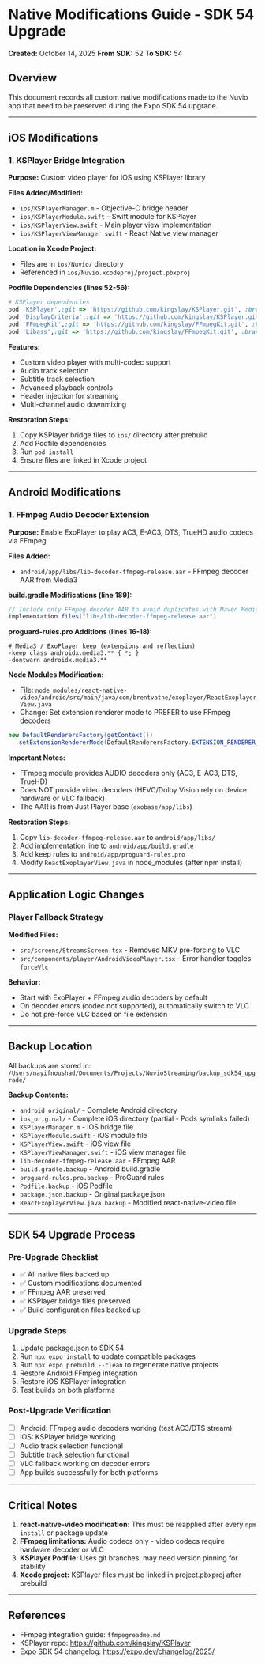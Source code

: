 # Native Modifications Guide - SDK 54 Upgrade

**Created:** October 14, 2025
**From SDK:** 52
**To SDK:** 54

## Overview

This document records all custom native modifications made to the Nuvio app that need to be preserved during the Expo SDK 54 upgrade.

---

## iOS Modifications

### 1. KSPlayer Bridge Integration

**Purpose:** Custom video player for iOS using KSPlayer library

**Files Added/Modified:**
- `ios/KSPlayerManager.m` - Objective-C bridge header
- `ios/KSPlayerModule.swift` - Swift module for KSPlayer
- `ios/KSPlayerView.swift` - Main player view implementation
- `ios/KSPlayerViewManager.swift` - React Native view manager

**Location in Xcode Project:**
- Files are in `ios/Nuvio/` directory
- Referenced in `ios/Nuvio.xcodeproj/project.pbxproj`

**Podfile Dependencies (lines 52-56):**
```ruby
# KSPlayer dependencies
pod 'KSPlayer',:git => 'https://github.com/kingslay/KSPlayer.git', :branch => 'main', :modular_headers => true
pod 'DisplayCriteria',:git => 'https://github.com/kingslay/KSPlayer.git', :branch => 'main', :modular_headers => true
pod 'FFmpegKit',:git => 'https://github.com/kingslay/FFmpegKit.git', :branch => 'main', :modular_headers => true
pod 'Libass',:git => 'https://github.com/kingslay/FFmpegKit.git', :branch => 'main', :modular_headers => true
```

**Features:**
- Custom video player with multi-codec support
- Audio track selection
- Subtitle track selection
- Advanced playback controls
- Header injection for streaming
- Multi-channel audio downmixing

**Restoration Steps:**
1. Copy KSPlayer bridge files to `ios/` directory after prebuild
2. Add Podfile dependencies
3. Run `pod install`
4. Ensure files are linked in Xcode project

---

## Android Modifications

### 1. FFmpeg Audio Decoder Extension

**Purpose:** Enable ExoPlayer to play AC3, E-AC3, DTS, TrueHD audio codecs via FFmpeg

**Files Added:**
- `android/app/libs/lib-decoder-ffmpeg-release.aar` - FFmpeg decoder AAR from Media3

**build.gradle Modifications (line 189):**
```gradle
// Include only FFmpeg decoder AAR to avoid duplicates with Maven Media3
implementation files("libs/lib-decoder-ffmpeg-release.aar")
```

**proguard-rules.pro Additions (lines 16-18):**
```proguard
# Media3 / ExoPlayer keep (extensions and reflection)
-keep class androidx.media3.** { *; }
-dontwarn androidx.media3.**
```

**Node Modules Modification:**
- File: `node_modules/react-native-video/android/src/main/java/com/brentvatne/exoplayer/ReactExoplayerView.java`
- Change: Set extension renderer mode to PREFER to use FFmpeg decoders
```java
new DefaultRenderersFactory(getContext())
  .setExtensionRendererMode(DefaultRenderersFactory.EXTENSION_RENDERER_MODE_PREFER)
```

**Important Notes:**
- FFmpeg module provides AUDIO decoders only (AC3, E-AC3, DTS, TrueHD)
- Does NOT provide video decoders (HEVC/Dolby Vision rely on device hardware or VLC fallback)
- The AAR is from Just Player base (`exobase/app/libs`)

**Restoration Steps:**
1. Copy `lib-decoder-ffmpeg-release.aar` to `android/app/libs/`
2. Add implementation line to `android/app/build.gradle`
3. Add keep rules to `android/app/proguard-rules.pro`
4. Modify `ReactExoplayerView.java` in node_modules (after npm install)

---

## Application Logic Changes

### Player Fallback Strategy

**Modified Files:**
- `src/screens/StreamsScreen.tsx` - Removed MKV pre-forcing to VLC
- `src/components/player/AndroidVideoPlayer.tsx` - Error handler toggles `forceVlc`

**Behavior:**
- Start with ExoPlayer + FFmpeg audio decoders by default
- On decoder errors (codec not supported), automatically switch to VLC
- Do not pre-force VLC based on file extension

---

## Backup Location

All backups are stored in: `/Users/nayifnoushad/Documents/Projects/NuvioStreaming/backup_sdk54_upgrade/`

**Backup Contents:**
- `android_original/` - Complete Android directory
- `ios_original/` - Complete iOS directory (partial - Pods symlinks failed)
- `KSPlayerManager.m` - iOS bridge file
- `KSPlayerModule.swift` - iOS module file
- `KSPlayerView.swift` - iOS view file
- `KSPlayerViewManager.swift` - iOS view manager file
- `lib-decoder-ffmpeg-release.aar` - FFmpeg AAR
- `build.gradle.backup` - Android build.gradle
- `proguard-rules.pro.backup` - ProGuard rules
- `Podfile.backup` - iOS Podfile
- `package.json.backup` - Original package.json
- `ReactExoplayerView.java.backup` - Modified react-native-video file

---

## SDK 54 Upgrade Process

### Pre-Upgrade Checklist
- ✅ All native files backed up
- ✅ Custom modifications documented
- ✅ FFmpeg AAR preserved
- ✅ KSPlayer bridge files preserved
- ✅ Build configuration files backed up

### Upgrade Steps
1. Update package.json to SDK 54
2. Run `npx expo install` to update compatible packages
3. Run `npx expo prebuild --clean` to regenerate native projects
4. Restore Android FFmpeg integration
5. Restore iOS KSPlayer integration
6. Test builds on both platforms

### Post-Upgrade Verification
- [ ] Android: FFmpeg audio decoders working (test AC3/DTS stream)
- [ ] iOS: KSPlayer bridge working
- [ ] Audio track selection functional
- [ ] Subtitle track selection functional
- [ ] VLC fallback working on decoder errors
- [ ] App builds successfully for both platforms

---

## Critical Notes

1. **react-native-video modification:** This must be reapplied after every `npm install` or package update
2. **FFmpeg limitations:** Audio codecs only - video codecs require hardware decoder or VLC
3. **KSPlayer Podfile:** Uses git branches, may need version pinning for stability
4. **Xcode project:** KSPlayer files must be linked in project.pbxproj after prebuild

---

## References

- FFmpeg integration guide: `ffmpegreadme.md`
- KSPlayer repo: https://github.com/kingslay/KSPlayer
- Expo SDK 54 changelog: https://expo.dev/changelog/2025/

